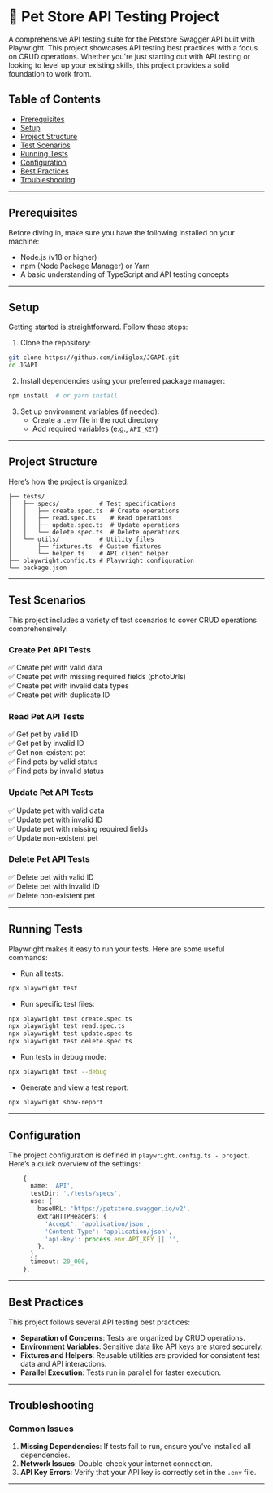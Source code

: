# 🐾 Pet Store API Testing Project

A comprehensive API testing suite for the Petstore Swagger API built with Playwright. This project showcases API testing best practices with a focus on CRUD operations. Whether you're just starting out with API testing or looking to level up your existing skills, this project provides a solid foundation to work from.

## Table of Contents

- [Prerequisites](#prerequisites)
- [Setup](#setup)
- [Project Structure](#project-structure)
- [Test Scenarios](#test-scenarios)
- [Running Tests](#running-tests)
- [Configuration](#configuration)
- [Best Practices](#best-practices)
- [Troubleshooting](#troubleshooting)

---

## Prerequisites

Before diving in, make sure you have the following installed on your machine:

- Node.js (v18 or higher)
- npm (Node Package Manager) or Yarn
- A basic understanding of TypeScript and API testing concepts

---

## Setup

Getting started is straightforward. Follow these steps:

1. Clone the repository:
```bash
git clone https://github.com/indiglox/JGAPI.git
cd JGAPI
```

2. Install dependencies using your preferred package manager:
```bash
npm install  # or yarn install
```

3. Set up environment variables (if needed):
   - Create a `.env` file in the root directory
   - Add required variables (e.g., `API_KEY`)

---

## Project Structure

Here’s how the project is organized:

```
├── tests/
│   ├── specs/           # Test specifications
│   │   ├── create.spec.ts  # Create operations
│   │   ├── read.spec.ts    # Read operations
│   │   ├── update.spec.ts  # Update operations
│   │   └── delete.spec.ts  # Delete operations
│   └── utils/           # Utility files
│       ├── fixtures.ts  # Custom fixtures
│       └── helper.ts    # API client helper
├── playwright.config.ts # Playwright configuration
└── package.json
```

---

## Test Scenarios

This project includes a variety of test scenarios to cover CRUD operations comprehensively:

### Create Pet API Tests
✅ Create pet with valid data  
✅ Create pet with missing required fields (photoUrls)  
✅ Create pet with invalid data types  
✅ Create pet with duplicate ID  

### Read Pet API Tests
✅ Get pet by valid ID  
✅ Get pet by invalid ID  
✅ Get non-existent pet  
✅ Find pets by valid status  
✅ Find pets by invalid status  

### Update Pet API Tests
✅ Update pet with valid data  
✅ Update pet with invalid ID  
✅ Update pet with missing required fields  
✅ Update non-existent pet  

### Delete Pet API Tests
✅ Delete pet with valid ID  
✅ Delete pet with invalid ID  
✅ Delete non-existent pet  

---

## Running Tests

Playwright makes it easy to run your tests. Here are some useful commands:

- Run all tests:
```bash
npx playwright test
```

- Run specific test files:
```bash
npx playwright test create.spec.ts
npx playwright test read.spec.ts
npx playwright test update.spec.ts
npx playwright test delete.spec.ts
```

- Run tests in debug mode:
```bash
npx playwright test --debug
```

- Generate and view a test report:
```bash
npx playwright show-report
```

---

## Configuration

The project configuration is defined in `playwright.config.ts - project`. Here’s a quick overview of the settings:

```typescript
    {
      name: 'API',
      testDir: './tests/specs',
      use: {
        baseURL: 'https://petstore.swagger.io/v2',
        extraHTTPHeaders: {
          'Accept': 'application/json',
          'Content-Type': 'application/json',
          'api-key': process.env.API_KEY || '',
        },
      },
      timeout: 20_000,
    },
```

---

## Best Practices

This project follows several API testing best practices:
- **Separation of Concerns**: Tests are organized by CRUD operations.
- **Environment Variables**: Sensitive data like API keys are stored securely.
- **Fixtures and Helpers**: Reusable utilities are provided for consistent test data and API interactions.
- **Parallel Execution**: Tests run in parallel for faster execution.

---

## Troubleshooting

### Common Issues

1. **Missing Dependencies**: If tests fail to run, ensure you’ve installed all dependencies.
2. **Network Issues**: Double-check your internet connection.
3. **API Key Errors**: Verify that your API key is correctly set in the `.env` file.

---